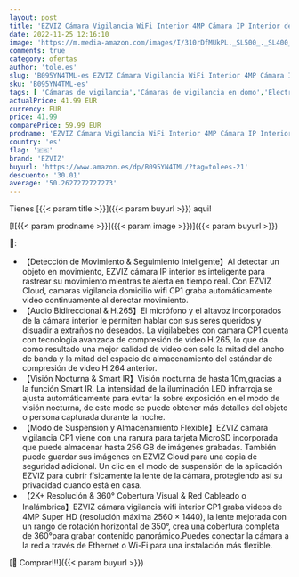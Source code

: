 ```yaml
---
layout: post
title: 'EZVIZ Cámara Vigilancia WiFi Interior 4MP Cámara IP Interior de Seguridad 360° con Detección de Movimiento Seguimiento Auto  Audio Bidireccional Modo de Privacidad  Compatible con Alexa  Modelo CP1'
date: 2022-11-25 12:16:10
image: 'https://m.media-amazon.com/images/I/310rDfMUkPL._SL500_._SL400_.jpg'
comments: true
category: ofertas
author: 'tole.es'
slug: 'B095YN4TML-es EZVIZ Cámara Vigilancia WiFi Interior 4MP Cámara IP...'
sku: 'B095YN4TML-es'
tags: [ 'Cámaras de vigilancia','Cámaras de vigilancia en domo','Electrónica','Fotografía y videocámaras','alexa','ezviz','🇪🇸', ]
actualPrice: 41.99 EUR
currency: EUR
price: 41.99
comparePrice: 59.99 EUR
prodname: 'EZVIZ Cámara Vigilancia WiFi Interior 4MP Cámara IP Interior de Seguridad 360° con Detección de Movimiento Seguimiento Auto  Audio Bidireccional Modo de Privacidad  Compatible con Alexa  Modelo CP1'
country: 'es'
flag: '🇪🇸'
brand: 'EZVIZ'
buyurl: 'https://www.amazon.es/dp/B095YN4TML/?tag=tolees-21'
descuento: '30.01'
average: '50.2627272727273'
---
```


Tienes [{{< param title >}}]({{< param buyurl >}}) aqui!

[![{{< param prodname >}}]({{< param image >}})]({{< param buyurl >}})

🔎:

- 【Detección de Movimiento & Seguimiento Inteligente】Al detectar un objeto en movimiento, EZVIZ cámara IP interior es inteligente para rastrear su movimiento mientras te alerta en tiempo real. Con EZVIZ Cloud, camaras vigilancia domicilio wifi CP1 graba automáticamente video continuamente al derectar movimiento.
- 【Audio Bidireccional & H.265】El micrófono y el altavoz incorporados de la cámara interior le permiten hablar con sus seres queridos y disuadir a extraños no deseados. La vigilabebes con camara CP1 cuenta con tecnología avanzada de compresión de video H.265, lo que da como resultado una mejor calidad de video con solo la mitad del ancho de banda y la mitad del espacio de almacenamiento del estándar de compresión de video H.264 anterior.
- 【Visión Nocturna & Smart IR】Visión nocturna de hasta 10m,gracias a la función Smart IR. La intensidad de la iluminación LED infrarroja se ajusta automáticamente para evitar la sobre exposición en el modo de visión nocturna, de este modo se puede obtener más detalles del objeto o persona capturada durante la noche.
- 【Modo de Suspensión y Almacenamiento Flexible】EZVIZ camara vigilancia CP1 viene con una ranura para tarjeta MicroSD incorporada que puede almacenar hasta 256 GB de imágenes grabadas. También puede guardar sus imágenes en EZVIZ Cloud para una copia de seguridad adicional. Un clic en el modo de suspensión de la aplicación EZVIZ para cubrir físicamente la lente de la cámara, protegiendo así su privacidad cuando está en casa.
- 【2K+ Resolución & 360​​° Cobertura Visual & Red Cableado o Inalámbrica】EZVIZ cámara vigilancia wifi interior CP1 graba videos de 4MP Super HD (resolución máxima 2560 × 1440), la lente mejorada con un rango de rotación horizontal de 350°, crea una cobertura completa de 360°para grabar contenido panorámico.Puedes conectar la cámara a la red a través de Ethernet o Wi-Fi para una instalación más flexible.

[🛒 Comprar!!!]({{< param buyurl >}})
